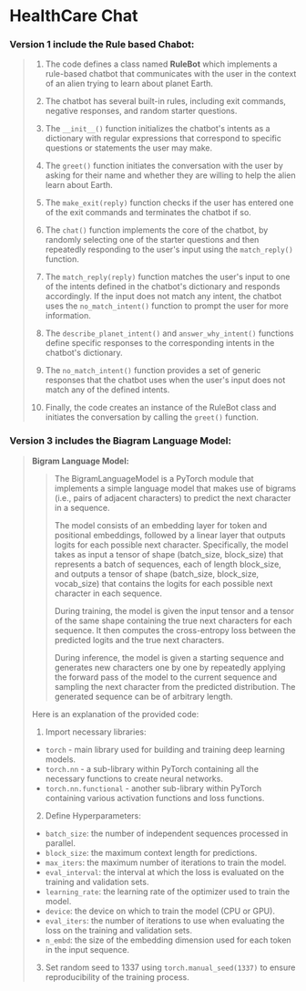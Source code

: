# HealthCare Chat

### Version 1 include the Rule based Chabot:

> 1. The code defines a class named **RuleBot** which implements a rule-based chatbot that communicates with the user in the context of an alien trying to learn about planet Earth.
>
> 2. The chatbot has several built-in rules, including exit commands, negative responses, and random starter questions.
> 
> 3. The `__init__()` function initializes the chatbot's intents as a dictionary with regular expressions that correspond to specific questions or statements the user may make.
> 
> 4. The `greet()` function initiates the conversation with the user by asking for their name and whether they are willing to help the alien learn about Earth.
> 
> 5. The `make_exit(reply)` function checks if the user has entered one of the exit commands and terminates the chatbot if so.
> 
> 6. The `chat()` function implements the core of the chatbot, by randomly selecting one of the starter questions and then repeatedly responding to the user's input using the `match_reply()` function.
> 
> 7. The `match_reply(reply)` function matches the user's input to one of the intents defined in the chatbot's dictionary and responds accordingly. If the input does not match any intent, the chatbot uses the `no_match_intent()` function to prompt the user for more information.
> 
> 8. The `describe_planet_intent()` and `answer_why_intent()` functions define specific responses to the corresponding intents in the chatbot's dictionary.
> 
> 9. The `no_match_intent()` function provides a set of generic responses that the chatbot uses when the user's input does not match any of the defined intents.
> 
> 10. Finally, the code creates an instance of the RuleBot class and initiates the conversation by calling the `greet()` function.


### Version 3 includes the Biagram Language Model:

> **Bigram Language Model:**
>>The BigramLanguageModel is a PyTorch module that implements a simple language model that makes use of bigrams (i.e., pairs of adjacent characters) to predict the next character in a sequence.
>>
>>The model consists of an embedding layer for token and positional embeddings, followed by a linear layer that outputs logits for each possible next character. Specifically, the model takes as input a tensor of shape (batch_size, block_size) that represents a batch of sequences, each of length block_size, and outputs a tensor of shape (batch_size, block_size, vocab_size) that contains the logits for each possible next character in each sequence.
>> 
>>During training, the model is given the input tensor and a tensor of the same shape containing the true next characters for each sequence. It then computes the cross-entropy loss between the predicted logits and the true next characters.
>> 
>>During inference, the model is given a starting sequence and generates new characters one by one by repeatedly applying the forward pass of the model to the current sequence and sampling the next character from the predicted distribution. The generated sequence can be of arbitrary length.
>
>Here is an explanation of the provided code:
>
>1. Import necessary libraries:
>
>   * `torch` - main library used for building and training deep learning models.
>   * `torch.nn` - a sub-library within PyTorch containing all the necessary functions to create neural networks.
>   * `torch.nn.functional` - another sub-library within PyTorch containing various activation functions and loss functions.
>
>2. Define Hyperparameters:
>
>   * `batch_size`: the number of independent sequences processed in parallel.
>   * `block_size`: the maximum context length for predictions.
>   * `max_iters`: the maximum number of iterations to train the model.
>   * `eval_interval`: the interval at which the loss is evaluated on the training and validation sets.
>   * `learning_rate`: the learning rate of the optimizer used to train the model.
>   * `device`: the device on which to train the model (CPU or GPU).
>   * `eval_iters`: the number of iterations to use when evaluating the loss on the training and validation sets.
>   * `n_embd`: the size of the embedding dimension used for each token in the input sequence.
>
>3. Set random seed to 1337 using `torch.manual_seed(1337)` to ensure reproducibility of the training process.